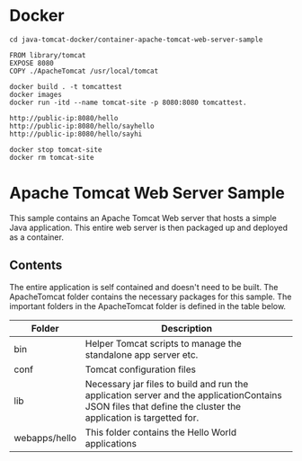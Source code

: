 # Docker
```
cd java-tomcat-docker/container-apache-tomcat-web-server-sample
```
```
FROM library/tomcat
EXPOSE 8080
COPY ./ApacheTomcat /usr/local/tomcat
```
```
docker build . -t tomcattest
docker images
docker run -itd --name tomcat-site -p 8080:8080 tomcattest.
```
```
http://public-ip:8080/hello
http://public-ip:8080/hello/sayhello
http://public-ip:8080/hello/sayhi
```
```
docker stop tomcat-site
docker rm tomcat-site
```

# Apache Tomcat Web Server Sample

This sample contains an Apache Tomcat Web server that hosts a simple Java application. This entire web server is then packaged up and deployed as a container.

## Contents 

The entire application is self contained and doesn't need to be built. The ApacheTomcat folder contains the necessary packages for this sample. The important folders in the ApacheTomcat folder is defined in the table below. 

Folder | Description |
--- | --- |
bin | Helper Tomcat scripts to manage the standalone app server etc. |
conf | Tomcat configuration files |
lib | Necessary jar files to build and run the application server and the applicationContains JSON files that define the cluster the application is targetted for.|
webapps/hello | This folder contains the Hello World applications | 
